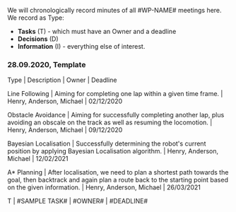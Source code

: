We will chronologically record minutes of all #WP-NAME# meetings here.  We record as Type:
* **Tasks** (T) - which must have an Owner and a deadline
* **Decisions** (D)
* **Information** (I) - everything else of interest.

### 28.09.2020, Template

Type | Description | Owner | Deadline

Line Following | Aiming for completing one lap within a given time frame. | Henry, Anderson, Michael | 02/12/2020

Obstacle Avoidance | Aiming for successfully completing another lap, plus avoiding an obscale on the track as well as resuming the locomotion. | Henry, Anderson, Michael | 09/12/2020

Bayesian Localisation | Successfully determining the robot's current position by applying Bayesian Localisation algorithm. | Henry, Anderson, Michael | 12/02/2021

A* Planning | After localisation, we need to plan a shortest path towards the goal, then backtrack and again plan a route back to the starting point based on the given information. | Henry, Anderson, Michael | 26/03/2021

T | #SAMPLE TASK# | #OWNER# | #DEADLINE#
